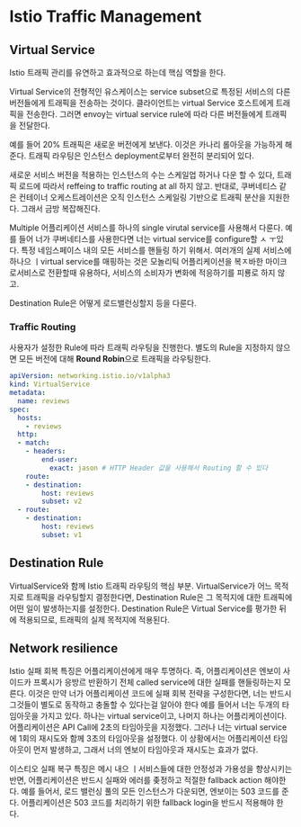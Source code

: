 # Istio Traffic Management

## Virtual Service

Istio 트래픽 관리를 유연하고 효과적으로 하는데 핵심 역할을 한다.

Virtual Service의 전형적인 유스케이스는 service subset으로 특정된 서비스의 다른 버전들에게 트래픽을 전송하는 것이다. 클라이언트는 virtual Service 호스트에게 트래픽을 전송한다. 그러면 envoy는 virtual service rule에 따라 다른 버전들에게 트래픽을 전달한다.

예를 들어 20% 트래픽은 새로운 버전에게 보낸다. 이것은 카나리 롤아웃을 가능하게 해준다. 트래픽 라우팅은 인스턴스 deployment로부터 완전히 분리되어 있다.

새로운 서비스 버전을 적용하는 인스턴스의 수는 스케일업 하거나 다운 할 수 있다, 트래픽 로드에 따라서 reffeing to traffic routing at all 하지 않고.
반대로, 쿠버네티스 같은 컨테이너 오케스트레이션은 오직 인스턴스 스케일링 기반으로 트래픽 분산을 지원한다. 그래서 금방 복잡해진다.

Multiple 어플리케이션 서비스를 하나의 single virutal service를 사용해서 다룬다. 예를 들어 너가 쿠버네티스를 사용한다면 너는 virtual service를 configure할 ㅅ ㅜ있다. 특정 네임스페이스 내의 모든 서비스를 핸들링 하기 위해서. 여러개의 실제 서비스에 하나으 ㅣvirtual service를 매핑하는 것은 모놀리틱 어플리케이션을 복ㅈ바한 마이크로서비스로 전환할때 유용하다, 서비스의 소비자가 변화에 적응하기를 피룡로 하지 않고.

Destination Rule은 어떻게 로드밸런싱할지 등을 다룬다.


### Traffic Routing

사용자가 설정한 Rule에 따라 트래픽 라우팅을 진행한다. 별도의 Rule을 지정하지 않으면 모든 버전에 대해 **Round Robin**으로 트래픽을 라우팅한다.

```yaml
apiVersion: networking.istio.io/v1alpha3
kind: VirtualService
metadata:
  name: reviews
spec:
  hosts:
    - reviews
  http:
  - match:
    - headers:
        end-user:
          exact: jason # HTTP Header 값을 사용해서 Routing 할 수 있다
    route:
    - destination:
        host: reviews
        subset: v2
  - route:
    - destination:
        host: reviews
        subset: v1
```

## Destination Rule

VirtualService와 함께 Istio 트래픽 라우팅의 핵심 부분. 
VirtualService가 어느 목적지로 트래픽을 라우팅할지 결정한다면, Destination Rule은 그 목적지에 대한 트래픽에 어떤 일이 발생하는지를 설정한다.
Destination Rule은 Virtual Service를 평가한 뒤에 적용되므로, 트래픽의 실제 목적지에 적용된다.



## Network resilience

Istio 실패 회복 특징은 어플리케이션에게 매우 투명하다. 즉, 어플리케이션은 엔보이 사이드카 프록시가 응방르 반환하기 전체 called service에 대한
실패를 핸들링하는지 모른다. 이것은 만약 너가 어플리케이션 코드에 실패 회복 전략을 구성한다면, 너는 반드시 그것들이 별도로 동작하고 충돌할 수 있다는걸 알아야 한다
예를 들어서 너는 두개의 타임아웃을 가지고 있다. 하나는 virtual service이고, 나머지 하나는 어플리케이션이다.
어플리케이션은 API Call에 2초의 타임아웃을 지정했다. 그러나 너는 virtual service에 1회의 재시도와 함께 3초의 타임아웃을 설정했다. 이 상황에서는 어플리케이션 타임아웃이 먼저 발생하고,
그래서 너의 엔보이 타임아웃과 재시도는 효과가 없다.

이스티오 실패 복구 특징은 메시 내으 ㅣ서비스들에 대한 안정성과 가용성을 향상시키는 반면, 어플리케이션은 반드시 실패와 에러를 좆정하고 적절한 fallback action 해야한다.
예를 들어서, 로드 밸런싱 풀의 모든 인스턴스가 다운되면, 엔보이는 503 코드를 준다. 어플리케이션은 503 코드를 처리하기 위한 fallback login을 반드시 적용해야 한다.

